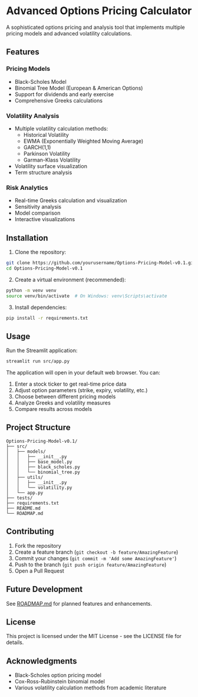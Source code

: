 # Advanced Options Pricing Calculator

A sophisticated options pricing and analysis tool that implements multiple pricing models and advanced volatility calculations.

## Features

### Pricing Models
- Black-Scholes Model
- Binomial Tree Model (European & American Options)
- Support for dividends and early exercise
- Comprehensive Greeks calculations

### Volatility Analysis
- Multiple volatility calculation methods:
  - Historical Volatility
  - EWMA (Exponentially Weighted Moving Average)
  - GARCH(1,1)
  - Parkinson Volatility
  - Garman-Klass Volatility
- Volatility surface visualization
- Term structure analysis

### Risk Analytics
- Real-time Greeks calculation and visualization
- Sensitivity analysis
- Model comparison
- Interactive visualizations

## Installation

1. Clone the repository:
```bash
git clone https://github.com/yourusername/Options-Pricing-Model-v0.1.git
cd Options-Pricing-Model-v0.1
```

2. Create a virtual environment (recommended):
```bash
python -m venv venv
source venv/bin/activate  # On Windows: venv\Scripts\activate
```

3. Install dependencies:
```bash
pip install -r requirements.txt
```

## Usage

Run the Streamlit application:
```bash
streamlit run src/app.py
```

The application will open in your default web browser. You can:
1. Enter a stock ticker to get real-time price data
2. Adjust option parameters (strike, expiry, volatility, etc.)
3. Choose between different pricing models
4. Analyze Greeks and volatility measures
5. Compare results across models

## Project Structure

```
Options-Pricing-Model-v0.1/
├── src/
│   ├── models/
│   │   ├── __init__.py
│   │   ├── base_model.py
│   │   ├── black_scholes.py
│   │   └── binomial_tree.py
│   ├── utils/
│   │   ├── __init__.py
│   │   └── volatility.py
│   └── app.py
├── tests/
├── requirements.txt
├── README.md
└── ROADMAP.md
```

## Contributing

1. Fork the repository
2. Create a feature branch (`git checkout -b feature/AmazingFeature`)
3. Commit your changes (`git commit -m 'Add some AmazingFeature'`)
4. Push to the branch (`git push origin feature/AmazingFeature`)
5. Open a Pull Request

## Future Development

See [ROADMAP.md](ROADMAP.md) for planned features and enhancements.

## License

This project is licensed under the MIT License - see the LICENSE file for details.

## Acknowledgments

- Black-Scholes option pricing model
- Cox-Ross-Rubinstein binomial model
- Various volatility calculation methods from academic literature 